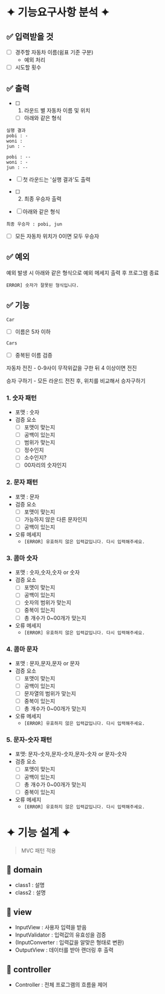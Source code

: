 # ✦ 기능요구사항 분석 ✦

## ✅ 입력받을 것
- [ ] 경주할 자동차 이름(쉼표 기준 구분)
  - 예외 처리
- [ ] 시도할 횟수

## ✅ 출력
- [ ] 1. 라운드 별 자동차 이름 및 위치
  - [ ] 아래와 같은 형식
```
실행 결과
pobi : -
woni :
jun : -

pobi : --
woni : -
jun : --
```
  - [ ] 첫 라운드는 '실행 결과'도 출력

- [ ] 2. 최종 우승자 출력
 - [ ] 아래와 같은 형식

```
최종 우승자 : pobi, jun
```
 - [ ] 모든 자동차 위치가 0이면 모두 우승자

## ✅ 예외

예외 발생 시 아래와 같은 형식으로 예외 메세지 출력 후 프로그램 종료
```
ERROR] 숫자가 잘못된 형식입니다.
```

## ✅ 기능

`Car`
- [ ] 이름은 5자 이하

`Cars`
- [ ] 중복된 이름 검증

자동차 전진 - 0-9사이 무작위값을 구한 뒤 4 이상이면 전진

승자 구하기 - 모든 라운드 전진 후, 위치를 비교해서 승자구하기



### 1. 숫자 패턴

- 포맷 : 숫자
- 검증 요소
  - [ ] 포맷이 맞는지
  - [ ] 공백이 있는지
  - [ ] 범위가 맞는지
  - [ ] 정수인지
  - [ ] 소수인지?
  - [ ] 00자리의 숫자인지

### 2. 문자 패턴

- 포맷 : 문자
- 검증 요소
  - [ ] 포맷이 맞는지
  - [ ] 가능하지 않은 다른 문자인지
  - [ ] 공백이 있는지
- 오류 메세지
  - `[ERROR] 유효하지 않은 입력값입니다. 다시 입력해주세요.`

### 3. 콤마 숫자

- 포맷 : 숫자,숫자,숫자 or 숫자
- 검증 요소
  - [ ] 포맷이 맞는지
  - [ ] 공백이 있는지
  - [ ] 숫자의 범위가 맞는지
  - [ ] 중복이 있는지
  - [ ] 총 개수가 0~00개가 맞는지
- 오류 메세지
  - `[ERROR] 유효하지 않은 입력값입니다. 다시 입력해주세요.`

### 4. 콤마 문자

- 포맷 : 문자,문자,문자 or 문자
- 검증 요소
  - [ ] 포맷이 맞는지
  - [ ] 공백이 있는지
  - [ ] 문자열의 범위가 맞는지
  - [ ] 중복이 있는지
  - [ ] 총 개수가 0~00개가 맞는지
- 오류 메세지
  - `[ERROR] 유효하지 않은 입력값입니다. 다시 입력해주세요.`

### 5. 문자-숫자 패턴

- 포맷: 문자-숫자,문자-숫자,문자-숫자 or 문자-숫자
- 검증 요소
  - [ ] 포맷이 맞는지
  - [ ] 공백이 있는지
  - [ ] 총 개수가 0~00개가 맞는지
  - [ ] 중복이 있는지
- 오류 메세지
  - `[ERROR] 유효하지 않은 입력값입니다. 다시 입력해주세요.`

#  ✦ 기능 설계 ✦

> MVC 패턴 적용

## 📍 domain

- class1 : 설명
- class2 : 설명

## 📍 view

- InputView : 사용자 입력을 받음
- InputValidator : 입력값의 유효성을 검증
- (InputConverter : 입력값을 알맞은 형태로 변환)
- OutputView : 데이터를 받아 랜더링 후 출력

## 📍 controller

- Controller : 전체 프로그램의 흐름을 제어